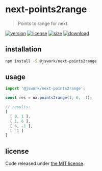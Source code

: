 # next-points2range
> Points to range for next.

[![version][version-image]][version-url]
[![license][license-image]][license-url]
[![size][size-image]][size-url]
[![download][download-image]][download-url]

## installation
```bash
npm install -S @jswork/next-points2range
```

## usage
```js
import '@jswork/next-points2range';

const res = nx.points2range(1, 6, -1);

// results:
[
  [ 0, 1 ], 
  [ 1, 6 ], 
  [ 6, -1 ], 
  [ -1 ] 
]
```

## license
Code released under [the MIT license](https://github.com/afeiship/next-points2range/blob/master/LICENSE.txt).

[version-image]: https://img.shields.io/npm/v/@jswork/next-points2range
[version-url]: https://npmjs.org/package/@jswork/next-points2range

[license-image]: https://img.shields.io/npm/l/@jswork/next-points2range
[license-url]: https://github.com/afeiship/next-points2range/blob/master/LICENSE.txt

[size-image]: https://img.shields.io/bundlephobia/minzip/@jswork/next-points2range
[size-url]: https://github.com/afeiship/next-points2range/blob/master/dist/next-points2range.min.js

[download-image]: https://img.shields.io/npm/dm/@jswork/next-points2range
[download-url]: https://www.npmjs.com/package/@jswork/next-points2range

